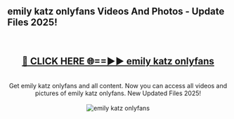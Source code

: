 <h2>emily katz onlyfans Videos And Photos - Update Files 2025!</h2>
<br>
<div align="center">
<h2><a href="https://linkcuts.com/hfmhzwbr" rel="nofollow">🔴 CLICK HERE 🌐==►► emily katz onlyfans</a></h2>
<br>
Get emily katz onlyfans and all content. Now you can access all videos and pictures of emily katz onlyfans. New Updated Files 2025!
<br>
<br>
<a href="https://linkcuts.com/hfmhzwbr" rel="nofollow" data-target="animated-image.originalLink"><img src="https://i.ibb.co.com/WyWwxjT/player-gif2.gif" alt="emily katz onlyfans" style="max-width: 100%; display: inline-block;" data-target="animated-image.originalImage"></a>
</div>
<br>